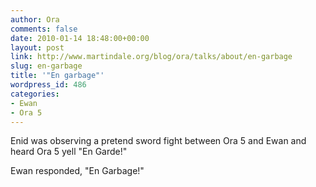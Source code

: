 ```yaml
---
author: Ora
comments: false
date: 2010-01-14 18:48:00+00:00
layout: post
link: http://www.martindale.org/blog/ora/talks/about/en-garbage
slug: en-garbage
title: '"En garbage"'
wordpress_id: 486
categories:
- Ewan
- Ora 5
---
```


Enid was observing a pretend sword fight between Ora 5 and Ewan and heard Ora 5 yell "En Garde!"  
  
Ewan responded, "En Garbage!"
